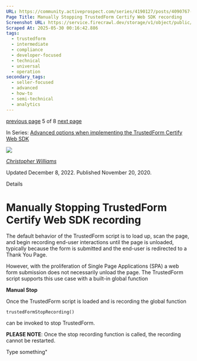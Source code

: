 ```yaml
---
URL: https://community.activeprospect.com/series/4190127/posts/4090767-manually-stopping-trustedform-certify-web-sdk-recording
Page Title: Manually Stopping TrustedForm Certify Web SDK recording
Screenshot URL: https://service.firecrawl.dev/storage/v1/object/public/media/screenshot-cf810c4f-80a1-4f4e-99f5-1cdfe1c52192.png
Scraped At: 2025-05-30 00:16:42.886
tags:
  - trustedform
  - intermediate
  - compliance
  - developer-focused
  - technical
  - universal
  - operation
secondary_tags:
  - seller-focused
  - advanced
  - how-to
  - semi-technical
  - analytics
---
```


[previous page](https://community.activeprospect.com/series/4190127/posts/4076826-manually-triggering-trustedform-certify-web-sdk-delayed-execution) 5 of 8 [next page](https://community.activeprospect.com/series/4190127/posts/5066541-what-can-i-do-if-my-trustedform-certificate-does-not-capture-a-submit-event-and)

In Series: [Advanced options when implementing the TrustedForm Certify Web SDK](https://community.activeprospect.com/series/4190127-advanced-options-when-implementing-the-trustedform-certify-web-sdk)

[![](https://content2.bloomfire.com/avatars/users/1405246/thumb/thumbnail.png?f=1620827893&Expires=1748567764&Signature=k2EnCRpiTRmRjLWA5M8R7-Q~ePGyjTegalEZr1l2l~eMY7xFC2FmIo-9OVSnDVpY--Mbi82MQMtP34UG13foga8dMzBCQXPMx9xZ6rTZuOwK4GntN5kl6ltaJW5O5hfTxErw7QwuwLQQFZMhZXzzoxPST5FL4ufGvdNExAJJnrRC0j73E2QDrOgs~ZI-UT83wHw8JAC3dI4sJywxG-Sz8cB8e1bez~Lkv58sV9LFMjjG0AEtHKl9lnpZ18yXsHxZBPQHp93RW96Xf4nR3shGoGD54gzpAp0Fi~UM5eF4kPQBsi-BnI~SwbfUI1KMOXLzmlqBFq7S~atB-d8kmcDaXQ__&Key-Pair-Id=APKAIDFCFZ2UHE5LPIUA)](https://community.activeprospect.com/memberships/7846678-christopher-williams)

[_Christopher Williams_](https://community.activeprospect.com/memberships/7846678-christopher-williams)

Updated December 8, 2022. Published November 20, 2020.

Details

# Manually Stopping TrustedForm Certify Web SDK recording

The default behavior of the TrustedForm script is to load up, scan the page, and begin recording end-user interactions until the page is unloaded, typically because the form is submitted and the end-user is redirected to a Thank You Page.

However, with the proliferation of Single Page Applications (SPA) a web form submission does not necessarily unload the page. The TrustedForm script supports this use case with a built-in global function

**Manual Stop**

Once the TrustedForm script is loaded and is recording the global function

```
trustedFormStopRecording()
```

can be invoked to stop TrustedForm.

**PLEASE NOTE**: Once the stop recording function is called, the recording cannot be restarted.

Type something"

